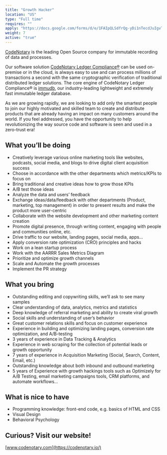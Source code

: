 ```yaml
---
title: "Growth Hacker"
location: "US" 
type: "Full time" 
requires: ""
apply: "https://docs.google.com/forms/d/e/1FAIpQLSdfrQg-yDi1nTecdJuIgvTlCqiR-3v1rZnCBZrErx8mec5GKw/viewform"
weight: 7
active: "true"
---
```


[CodeNotary](https://codenotary.io/) is the leading Open Source company for immutable recording of data and processes.

Our software solution [CodeNotary Ledger Compliance®](https://codenotary.io/products/ledger-compliance/) can be used on-premise or in the cloud, is always easy to use and can process millions of transactions a second with the same cryptographic verification of traditional distributed ledger solutions. The core engine of CodeNotary Ledger Compliance® is [immudb](https://codenotary.io/technologies/immudb/), our industry-leading lightweight and extremely fast immutable ledger database.

As we are growing rapidly, we are looking to add only the smartest people to join our highly motivated and skilled team to create and distribute products that are already having an impact on many customers around the world. If you feel addressed, you have the opportunity to help revolutionizing the way source code and software is seen and used in a zero-trust era!


## What you’ll be doing

- Creatively leverage various online marketing tools like websites, podcasts, social media, and blogs to drive digital client acquisition success
- Choose in accordance with the other departments which metrics/KPIs to focus on
- Bring traditional and creative ideas how to grow those KPIs
- A/B test those ideas
- Analyze the data and users’ feedback
- Exchange ideas/data/feedback with other departments (Product, marketing, top management) in order to present results and make the product more user-centric
- Collaborate with the website development and other marketing content creation
- Promote digital presence, through writing content, engaging with people and communities online, etc.
- Drive traffic to our website, landing pages, social media, apps…
- Apply conversion rate optimization (CRO) principles and hacks 
- Work on a lean startup process
- Work with the AARRR Sales Metrics Diagram 
- Prioritize and optimize growth channels
- Scale and Automate the growth processes
- Implement the PR strategy

## What you bring

- Outstanding editing and copywriting skills, we’ll ask to see many samples
- Clear understanding of data, analytics, metrics and statistics
- Deep knowledge of referral marketing and ability to create viral growth
- Social skills and understanding of user’s behavior
- Great customer relations skills and focus on customer experience
- Experience in building and optimizing landing pages, conversion rate optimization, and A/B-testing
- 3 years of experience in Data Tracking & Analytics
- Experience in web scraping for the collection of potential leads or growth opportunity
- 7 years of experience in Acquisition Marketing (Social, Search, Content, Email, etc.)
- Outstanding knowledge about both inbound and outbound marketing
- 5 years of Experience with growth hackings tools such as Optimizely for A/B Testing, email marketing campaigns tools, CRM platforms, and automate workflows...

## What is nice to have

- Programming knowledge: front-end code, e.g. basics of HTML and CSS
- Visual Design
- Behavioral Psychology


## Curious? Visit our website!

[www.codenotary.com](https://codenotary.io/)